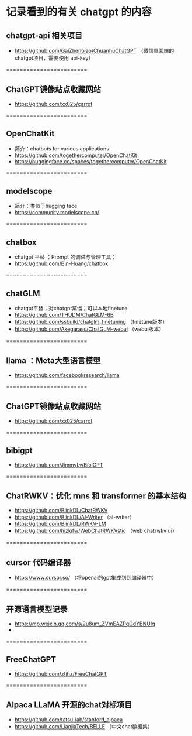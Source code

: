 # 记录看到的有关 chatgpt 的内容 

## chatgpt-api 相关项目 
  - https://github.com/GaiZhenbiao/ChuanhuChatGPT  （微信桌面端的 chatgpt项目，需要使用 api-key） 

========================
  
## ChatGPT镜像站点收藏网站  
  - https://github.com/xx025/carrot


========================

## OpenChatKit
  - 简介：chatbots for various applications 
  - https://github.com/togethercomputer/OpenChatKit 
  - https://huggingface.co/spaces/togethercomputer/OpenChatKit
 
========================

## modelscope 
  - 简介：类似于hugging face
  - https://community.modelscope.cn/

========================

## chatbox 
  - chatgpt 平替 ；Prompt 的调试与管理工具；
  - https://github.com/Bin-Huang/chatbox 

========================

## chatGLM 
  - chatgpt平替；对chatgpt蒸馏；可以本地finetune 
  - https://github.com/THUDM/ChatGLM-6B
  - https://github.com/ssbuild/chatglm_finetuning （finetune版本）
  - https://github.com/Akegarasu/ChatGLM-webui  （webui版本）
  
========================

## llama ：Meta大型语言模型
  - https://github.com/facebookresearch/llama 
  
========================
  
## ChatGPT镜像站点收藏网站  
  - https://github.com/xx025/carrot

  ========================

## bibigpt 
  - https://github.com/JimmyLv/BibiGPT 

  ========================

## ChatRWKV：优化 rnns 和 transformer 的基本结构 
  - https://github.com/BlinkDL/ChatRWKV
  - https://github.com/BlinkDL/AI-Writer  （ai-writer） 
  - https://github.com/BlinkDL/RWKV-LM  
  - https://github.com/hizkifw/WebChatRWKVstic （web chatrwkv ui）

========================

## cursor 代码编译器 
  - https://www.cursor.so/   （将openai的gpt集成到到编译器中） 
 
========================

##  开源语言模型记录 
  - https://mp.weixin.qq.com/s/2u8um_ZVmEAZPqGdYBNUIg 
  - 

========================


##  FreeChatGPT 
  - https://github.com/ztjhz/FreeChatGPT


========================

## Alpaca LLaMA  开源的chat对标项目 
  - https://github.com/tatsu-lab/stanford_alpaca
  - https://github.com/LianjiaTech/BELLE  （中文chat数据集）


